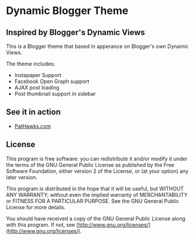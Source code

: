# Dynamic Blogger Theme
## Inspired by Blogger's Dynamic Views

This is a Blogger theme that based in apperance on Blogger's own Dynamic Views.

The theme includes:

  * Instapaper Support
  * Facebook Open Graph support
  * AJAX post loading
  * Post thumbnail support in sidebar

## See it in action

  * [PatHawks.com](http://www.pathawks.com)


## License

This program is free software: you can redistribute it and/or modify it under the terms of the GNU General Public License as published by the Free Software Foundation, either version 2 of the License, or (at your option) any later version.

This program is distributed in the hope that it will be useful, but WITHOUT ANY WARRANTY; without even the implied warranty of MERCHANTABILITY or FITNESS FOR A PARTICULAR PURPOSE. See the GNU General Public License for more details.

You should have received a copy of the GNU General Public License along with this program. If not, see [http://www.gnu.org/licenses/](http://www.gnu.org/licenses/).
